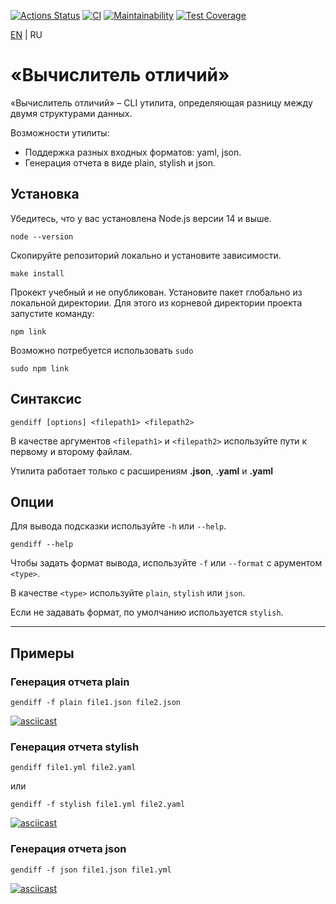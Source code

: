 [![Actions Status](https://github.com/zapupenec/frontend-project-46/workflows/hexlet-check/badge.svg)](https://github.com/zapupenec/frontend-project-46/actions)
[![CI](https://github.com/zapupenec/frontend-project-46/actions/workflows/mainCI.yml/badge.svg)](https://github.com/zapupenec/frontend-project-46/actions/workflows/mainCI.yml)
[![Maintainability](https://api.codeclimate.com/v1/badges/4828c4671187635c3443/maintainability)](https://codeclimate.com/github/zapupenec/frontend-project-46/maintainability)
[![Test Coverage](https://api.codeclimate.com/v1/badges/4828c4671187635c3443/test_coverage)](https://codeclimate.com/github/zapupenec/frontend-project-46/test_coverage)

[EN](https://github.com/zapupenec/genDiff) | RU

# «Вычислитель отличий»
«Вычислитель отличий» – CLI утилита, определяющая разницу между двумя структурами данных.

Возможности утилиты:
- Поддержка разных входных форматов: yaml, json.
- Генерация отчета в виде plain, stylish и json.

## Установка
Убедитесь, что у вас установлена Node.js версии 14 и выше.
```
node --version
```
Скопируйте репозиторий локально и установите зависимости.
```
make install
```
Прокект учебный и не опубликован. Установите пакет глобально из локальной директории. Для этого из корневой директории проекта запустите команду:
```
npm link
```
Возможно потребуется использовать `sudo`
```
sudo npm link
```
## Синтаксис
```
gendiff [options] <filepath1> <filepath2>
```
В качестве аргументов `<filepath1>` и `<filepath2>` используйте пути к первому и второму файлам.

Утилита работает только с расширениям **.json**, **.yaml** и **.yaml**

## Опции
Для вывода подсказки используйте `-h` или `--help`.
```
gendiff --help
```
Чтобы задать формат вывода, используйте `-f` или `--format` с арументом `<type>`.

В качестве `<type>` используйте `plain`, `stylish` или `json`.

Если не задавать формат, по умолчанию используется `stylish`.

***

## Примеры

### Генерация отчета **plain**
```
gendiff -f plain file1.json file2.json
```
[![asciicast](https://asciinema.org/a/YnLYzgE9iHves1115WOh7aOji.svg)](https://asciinema.org/a/YnLYzgE9iHves1115WOh7aOji)

### Генерация отчета **stylish**
```
gendiff file1.yml file2.yaml
```
или
```
gendiff -f stylish file1.yml file2.yaml
```
[![asciicast](https://asciinema.org/a/wjTrlXwv8t6HgLcBv0hkIbLqi.svg)](https://asciinema.org/a/wjTrlXwv8t6HgLcBv0hkIbLqi)

### Генерация отчета **json**
```
gendiff -f json file1.json file1.yml
```
[![asciicast](https://asciinema.org/a/AbVoLYL2gXk2jADY7Zz2XiKzy.svg)](https://asciinema.org/a/AbVoLYL2gXk2jADY7Zz2XiKzy)
